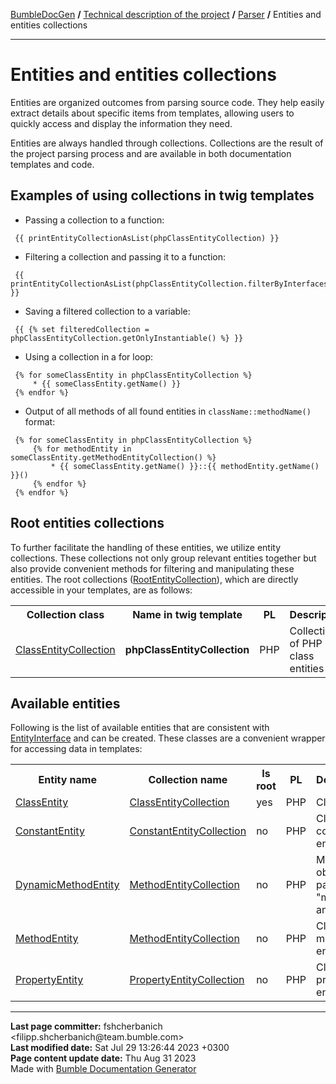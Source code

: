 <embed> <a href="/docs/readme.md">BumbleDocGen</a> <b>/</b> <a href="/docs/tech/readme.md">Technical description of the project</a> <b>/</b> <a href="/docs/tech/2.parser/readme.md">Parser</a> <b>/</b> Entities and entities collections<hr> </embed>

<embed> <h1>Entities and entities collections</h1> </embed>

Entities are organized outcomes from parsing source code.
They help easily extract details about specific items from templates, allowing users to quickly access and display the information they need.

Entities are always handled through collections. Collections are the result of the project parsing process and are available in both documentation templates and code.

<embed> <h2>Examples of using collections in twig templates</h2> </embed>

* Passing a collection to a function:

```twig
 {{ printEntityCollectionAsList(phpClassEntityCollection) }}
```


* Filtering a collection and passing it to a function:

```twig
 {{ printEntityCollectionAsList(phpClassEntityCollection.filterByInterfaces(['BumbleDocGen\Core\Parser\Entity\EntityInterface'])) }}
```


* Saving a filtered collection to a variable:

```twig
 {{ {% set filteredCollection = phpClassEntityCollection.getOnlyInstantiable() %} }}
```


* Using a collection in a for loop:

```twig
 {% for someClassEntity in phpClassEntityCollection %}
     * {{ someClassEntity.getName() }}
 {% endfor %}
```


* Output of all methods of all found entities in `className::methodName()` format:

```twig
 {% for someClassEntity in phpClassEntityCollection %}
     {% for methodEntity in someClassEntity.getMethodEntityCollection() %}
         * {{ someClassEntity.getName() }}::{{ methodEntity.getName() }}()
     {% endfor %}
 {% endfor %}
```


<embed> <h2>Root entities collections</h2> </embed>

To further facilitate the handling of these entities, we utilize entity collections.
These collections not only group relevant entities together but also provide convenient methods for filtering and manipulating these entities.
The root collections (<a href="/docs/tech/2.parser/classes/RootEntityCollection.md">RootEntityCollection</a>), which are directly accessible in your templates, are as follows:

<table>
    <tr>
        <th>Collection class</th>
        <th>Name in twig template</th>
        <th>PL</th>
        <th>Description</th>
    </tr>
            <tr>
        <td><a href='/docs/tech/2.parser/classes/ClassEntityCollection.md'>ClassEntityCollection</a></td>
        <td><b>phpClassEntityCollection</b></td>
        <td>PHP</td>
        <td>Collection of PHP class entities</td>
    </tr>
    </table>

<embed> <h2>Available entities</h2> </embed>

Following is the list of available entities that are consistent with <a href="/docs/tech/2.parser/classes/EntityInterface.md">EntityInterface</a> and can be created.
These classes are a convenient wrapper for accessing data in templates:

<table>
    <tr>
        <th>Entity name</th>
        <th>Collection name</th>
        <th>Is root</th>
        <th>PL</th>
        <th>Description</th>
    </tr>
                <tr>
        <td><a href='/docs/tech/2.parser/classes/ClassEntity.md'>ClassEntity</a></td>
        <td><a href='/docs/tech/2.parser/classes/ClassEntityCollection.md'>ClassEntityCollection</a></td>
        <td>yes</td>
        <td>PHP</td>
        <td>Class entity</td>
    </tr>
                    <tr>
        <td><a href='/docs/tech/2.parser/classes/ConstantEntity.md'>ConstantEntity</a></td>
        <td><a href='/docs/tech/2.parser/classes/ConstantEntityCollection.md'>ConstantEntityCollection</a></td>
        <td>no</td>
        <td>PHP</td>
        <td>Class constant entity</td>
    </tr>
                    <tr>
        <td><a href='/docs/tech/2.parser/classes/DynamicMethodEntity.md'>DynamicMethodEntity</a></td>
        <td><a href='/docs/tech/2.parser/classes/MethodEntityCollection.md'>MethodEntityCollection</a></td>
        <td>no</td>
        <td>PHP</td>
        <td>Method obtained by parsing the &quot;method&quot; annotation</td>
    </tr>
        <tr>
        <td><a href='/docs/tech/2.parser/classes/MethodEntity.md'>MethodEntity</a></td>
        <td><a href='/docs/tech/2.parser/classes/MethodEntityCollection.md'>MethodEntityCollection</a></td>
        <td>no</td>
        <td>PHP</td>
        <td>Class method entity</td>
    </tr>
                    <tr>
        <td><a href='/docs/tech/2.parser/classes/PropertyEntity.md'>PropertyEntity</a></td>
        <td><a href='/docs/tech/2.parser/classes/PropertyEntityCollection.md'>PropertyEntityCollection</a></td>
        <td>no</td>
        <td>PHP</td>
        <td>Class property entity</td>
    </tr>
    </table>

<div id='page_committer_info'>
<hr>
<b>Last page committer:</b> fshcherbanich &lt;filipp.shcherbanich@team.bumble.com&gt;<br><b>Last modified date:</b>   Sat Jul 29 13:26:44 2023 +0300<br><b>Page content update date:</b> Thu Aug 31 2023<br>Made with <a href='https://github.com/bumble-tech/bumble-doc-gen/blob/master/docs/readme.md'>Bumble Documentation Generator</div>